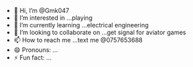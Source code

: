 - 👋 Hi, I’m @Gmk047
- 👀 I’m interested in ...playing 
- 🌱 I’m currently learning ...electrical engineering 
- 💞️ I’m looking to collaborate on ...get signal for aviator games 
- 📫 How to reach me ...text me @0757653688
- 😄 Pronouns: ...
- ⚡ Fun fact: ...

<!---
Gmk047/Gmk047 is a ✨ special ✨ repository because its `README.md` (this file) appears on your GitHub profile.
You can click the Preview link to take a look at your changes.
--->
